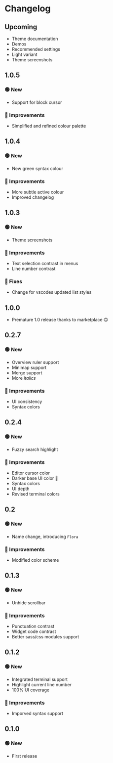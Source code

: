 # Changelog

## Upcoming

- Theme documentation
- Demos
- Recommended settings
- Light variant
- Theme screenshots

## 1.0.5

### 🟢 New

- Support for block cursor

### 🔵 Improvements

- Simplified and refined colour palette

## 1.0.4

### 🟢 New

- New green syntax colour

### 🔵 Improvements

- More subtle active colour
- Improved changelog

## 1.0.3

### 🟢 New

- Theme screenshots

### 🔵 Improvements

- Text selection contrast in menus
- Line number contrast

### 🔴 Fixes

- Change for vscodes updated list styles

## 1.0.0

- Premature 1.0 release thanks to marketplace 🙃

## 0.2.7

### 🟢 New

- Overview ruler support
- Minimap support
- Merge support
- More _italics_

### 🔵 Improvements

- UI consistency
- Syntax colors

## 0.2.4

### 🟢 New

- Fuzzy search highlight

### 🔵 Improvements

- Editor cursor color
- Darker base UI color 👀
- Syntax colors
- UI depth
- Revised terminal colors

## 0.2

### 🟢 New

- Name change, introducing `Flora`

### 🔵 Improvements

- Modified color scheme

## 0.1.3

### 🟢 New

- Unhide scrollbar

### 🔵 Improvements

- Punctuation contrast
- Widget code contrast
- Better sass/css modules support

## 0.1.2

### 🟢 New

- Integrated terminal support
- Highlight current line number
- 100% UI coverage

### 🔵 Improvements

- Imporved syntax support

## 0.1.0

### 🟢 New

- First release
